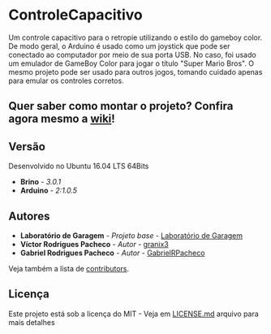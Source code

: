 # ControleCapacitivo
Um controle capacitivo para o retropie utilizando o estilo do gameboy color. De modo geral, o Arduino é usado como um joystick que pode ser conectado ao computador por meio de sua porta USB. No caso, foi usado um emulador de GameBoy Color para jogar o título "Super Mario Bros". O mesmo projeto pode ser usado para outros jogos, tomando cuidado apenas para emular os controles corretos.

## Quer saber como montar o projeto? Confira agora mesmo a [wiki](https://github.com/BrinoOficial/ControleCapacitivo/wiki)!

## Versão
Desenvolvido no Ubuntu 16.04 LTS 64Bits
* **Brino** - *3.0.1*
* **Arduino** - *2:1.0.5*

## Autores

* **Laboratório de Garagem** - *Projeto base* - [Laboratório de Garagem](http://labdegaragem.com/profiles/blogs/tutorial-joystick-shield-arduino-uno-unojoy)
* **Víctor Rodrigues Pacheco** - *Autor* - [granix3](https://github.com/granix3)
* **Gabriel Rodrigues Pacheco** - *Autor* - [GabrielRPacheco](https://github.com/gabrielRPacheco)


Veja também a lista de [contributors](https://github.com/BrinoOficial/ControleCapacitivo/graphs/contributors).

## Licença

Este projeto está sob a licença do MIT - Veja em [LICENSE.md](LICENSE.md) arquivo para mais detalhes
